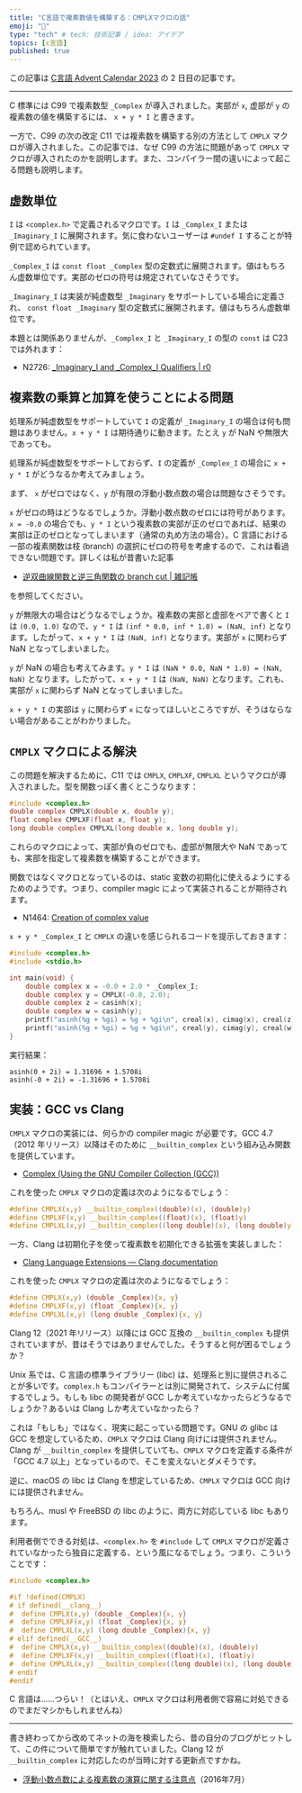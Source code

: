 ```yaml
---
title: "C言語で複素数値を構築する：CMPLXマクロの話"
emoji: "🍣"
type: "tech" # tech: 技術記事 / idea: アイデア
topics: [c言語]
published: true
---
```


この記事は [C言語 Advent Calendar 2023](https://qiita.com/advent-calendar/2023/c_prog_lang) の 2 日目の記事です。

---

C 標準には C99 で複素数型 `_Complex` が導入されました。実部が `x`, 虚部が `y` の複素数の値を構築するには、 `x + y * I` と書きます。

一方で、C99 の次の改定 C11 では複素数を構築する別の方法として `CMPLX` マクロが導入されました。この記事では、なぜ C99 の方法に問題があって `CMPLX` マクロが導入されたのかを説明します。また、コンパイラー間の違いによって起こる問題も説明します。

## 虚数単位

`I` は `<complex.h>` で定義されるマクロです。`I` は `_Complex_I` または `_Imaginary_I` に展開されます。気に食わないユーザーは `#undef I` することが特例で認められています。

`_Complex_I` は `const float _Complex` 型の定数式に展開されます。値はもちろん虚数単位です。実部のゼロの符号は規定されていなさそうです。

`_Imaginary_I` は実装が純虚数型 `_Imaginary` をサポートしている場合に定義され、 `const float _Imaginary` 型の定数式に展開されます。値はもちろん虚数単位です。

本題とは関係ありませんが、`_Complex_I` と `_Imaginary_I` の型の `const` は C23 では外れます：

* N2726: [_Imaginary_I and _Complex_I Qualifiers | r0](https://www.open-std.org/jtc1/sc22/wg14/www/docs/n2726.htm)

## 複素数の乗算と加算を使うことによる問題

処理系が純虚数型をサポートしていて `I` の定義が `_Imaginary_I` の場合は何も問題はありません。`x + y * I` は期待通りに動きます。たとえ `y` が NaN や無限大であっても。

処理系が純虚数型をサポートしておらず、`I` の定義が `_Complex_I` の場合に `x + y * I` がどうなるか考えてみましょう。

まず、 `x` がゼロではなく、`y` が有限の浮動小数点数の場合は問題なさそうです。

`x` がゼロの時はどうなるでしょうか。浮動小数点数のゼロには符号があります。`x = -0.0` の場合でも、`y * I` という複素数の実部が正のゼロであれば、結果の実部は正のゼロとなってしまいます（通常の丸め方法の場合）。C 言語における一部の複素関数は枝 (branch) の選択にゼロの符号を考慮するので、これは看過できない問題です。詳しくは私が昔書いた記事

* [逆双曲線関数と逆三角関数の branch cut | 雑記帳](https://blog.miz-ar.info/2016/08/branch-cuts-of-inv-hyp-functions-and-inv-trig-functions/)

を参照してください。

`y` が無限大の場合はどうなるでしょうか。複素数の実部と虚部をペアで書くと `I` は `(0.0, 1.0)` なので、`y * I` は `(inf * 0.0, inf * 1.0) = (NaN, inf)` となります。したがって、`x + y * I` は `(NaN, inf)` となります。実部が `x` に関わらず NaN となってしまいました。

`y` が NaN の場合も考えてみます。`y * I` は `(NaN * 0.0, NaN * 1.0) = (NaN, NaN)` となります。したがって、`x + y * I` は `(NaN, NaN)` となります。これも、実部が `x` に関わらず NaN となってしまいました。

`x + y * I` の実部は `y` に関わらず `x` になってほしいところですが、そうはならない場合があることがわかりました。

## `CMPLX` マクロによる解決

この問題を解決するために、C11 では `CMPLX`, `CMPLXF`, `CMPLXL` というマクロが導入されました。型を関数っぽく書くとこうなります：

```c
#include <complex.h>
double complex CMPLX(double x, double y);
float complex CMPLXF(float x, float y);
long double complex CMPLXL(long double x, long double y);
```

これらのマクロによって、実部が負のゼロでも、虚部が無限大や NaN であっても、実部を指定して複素数を構築することができます。

関数ではなくマクロとなっているのは、static 変数の初期化に使えるようにするためのようです。つまり、compiler magic によって実装されることが期待されます。

* N1464: [Creation of complex value](https://www.open-std.org/jtc1/sc22/wg14/www/docs/n1464.htm)

`x + y * _Complex_I` と `CMPLX` の違いを感じられるコードを提示しておきます：

```c
#include <complex.h>
#include <stdio.h>

int main(void) {
    double complex x = -0.0 + 2.0 * _Complex_I;
    double complex y = CMPLX(-0.0, 2.0);
    double complex z = casinh(x);
    double complex w = casinh(y);
    printf("asinh(%g + %gi) = %g + %gi\n", creal(x), cimag(x), creal(z), cimag(z));
    printf("asinh(%g + %gi) = %g + %gi\n", creal(y), cimag(y), creal(w), cimag(w));
}
```

実行結果：

```
asinh(0 + 2i) = 1.31696 + 1.5708i
asinh(-0 + 2i) = -1.31696 + 1.5708i
```

## 実装：GCC vs Clang

`CMPLX` マクロの実装には、何らかの compiler magic が必要です。GCC 4.7（2012 年リリース）以降はそのために `__builtin_complex` という組み込み関数を提供しています。

* [Complex (Using the GNU Compiler Collection (GCC))](https://gcc.gnu.org/onlinedocs/gcc-13.2.0/gcc/Complex.html)

これを使った `CMPLX` マクロの定義は次のようになるでしょう：

```c
#define CMPLX(x,y) __builtin_complex((double)(x), (double)y)
#define CMPLXF(x,y) __builtin_complex((float)(x), (float)y)
#define CMPLXL(x,y) __builtin_complex((long double)(x), (long double)y)
```

一方、Clang は初期化子を使って複素数を初期化できる拡張を実装しました：

* [Clang Language Extensions — Clang documentation](https://clang.llvm.org/docs/LanguageExtensions.html#initializer-lists-for-complex-numbers-in-c)

これを使った `CMPLX` マクロの定義は次のようになるでしょう：

```c
#define CMPLX(x,y) (double _Complex){x, y}
#define CMPLXF(x,y) (float _Complex){x, y}
#define CMPLXL(x,y) (long double _Complex){x, y}
```

Clang 12（2021 年リリース）以降には GCC 互換の `__builtin_complex` も提供されていますが、昔はそうではありませんでした。そうすると何が困るでしょうか？

Unix 系では、C 言語の標準ライブラリー (libc) は、処理系と別に提供されることが多いです。`complex.h` もコンパイラーとは別に開発されて、システムに付属するでしょう。もしも libc の開発者が GCC しか考えていなかったらどうなるでしょうか？あるいは Clang しか考えていなかったら？

これは「もしも」ではなく、現実に起こっている問題です。GNU の glibc は GCC を想定しているため、`CMPLX` マクロは Clang 向けには提供されません。Clang が `__builtin_complex` を提供していても、`CMPLX` マクロを定義する条件が「GCC 4.7 以上」となっているので、そこを変えないとダメそうです。

逆に、macOS の libc は Clang を想定しているため、`CMPLX` マクロは GCC 向けには提供されません。

もちろん、musl や FreeBSD の libc のように、両方に対応している libc もあります。

利用者側でできる対処は、`<complex.h>` を `#include` して `CMPLX` マクロが定義されていなかったら独自に定義する、という風になるでしょう。つまり、こういうことです：

```c
#include <complex.h>

#if !defined(CMPLX)
# if defined(__clang__)
#  define CMPLX(x,y) (double _Complex){x, y}
#  define CMPLXF(x,y) (float _Complex){x, y}
#  define CMPLXL(x,y) (long double _Complex){x, y}
# elif defined(__GCC__)
#  define CMPLX(x,y) __builtin_complex((double)(x), (double)y)
#  define CMPLXF(x,y) __builtin_complex((float)(x), (float)y)
#  define CMPLXL(x,y) __builtin_complex((long double)(x), (long double)y)
# endif
#endif
```

C 言語は……つらい！（とはいえ、`CMPLX` マクロは利用者側で容易に対処できるのでまだマシかもしれませんね）

---

書き終わってから改めてネットの海を検索したら、昔の自分のブログがヒットして、この件について簡単ですが触れていました。Clang 12 が `__builtin_complex` に対応したのが当時に対する更新点ですかね。

* [浮動小数点数による複素数の演算に関する注意点](https://blog.miz-ar.info/2016/07/complex-arithmetic-with-floating-points/)（2016年7月）
